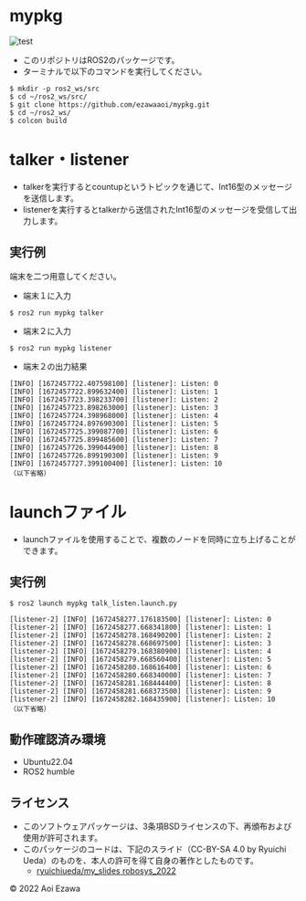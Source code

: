 # mypkg
![test](http://github.com/ezawaaoi/robosys2022/actions/workflows/test.yml/badge.svg)

* このリポジトリはROS2のパッケージです。
* ターミナルで以下のコマンドを実行してください。
```
$ mkdir -p ros2_ws/src
$ cd ~/ros2_ws/src/
$ git clone https://github.com/ezawaaoi/mypkg.git
$ cd ~/ros2_ws/
$ colcon build
```
# talker・listener
* talkerを実行するとcountupというトピックを通じて、Int16型のメッセージを送信します。
* listenerを実行するとtalkerから送信されたInt16型のメッセージを受信して出力します。

## 実行例
端末を二つ用意してください。
* 端末１に入力
```
$ ros2 run mypkg talker
```
* 端末２に入力
```
$ ros2 run mypkg listener
```
* 端末２の出力結果
```
[INFO] [1672457722.407598100] [listener]: Listen: 0
[INFO] [1672457722.899632400] [listener]: Listen: 1
[INFO] [1672457723.398233700] [listener]: Listen: 2
[INFO] [1672457723.898263000] [listener]: Listen: 3
[INFO] [1672457724.398968000] [listener]: Listen: 4
[INFO] [1672457724.897690300] [listener]: Listen: 5
[INFO] [1672457725.399087700] [listener]: Listen: 6
[INFO] [1672457725.899485600] [listener]: Listen: 7
[INFO] [1672457726.399044900] [listener]: Listen: 8
[INFO] [1672457726.899190300] [listener]: Listen: 9
[INFO] [1672457727.399100400] [listener]: Listen: 10
（以下省略）
```
# launchファイル
* launchファイルを使用することで、複数のノードを同時に立ち上げることができます。
## 実行例
```
$ ros2 launch mypkg talk_listen.launch.py

[listener-2] [INFO] [1672458277.176183500] [listener]: Listen: 0
[listener-2] [INFO] [1672458277.668341800] [listener]: Listen: 1
[listener-2] [INFO] [1672458278.168490200] [listener]: Listen: 2
[listener-2] [INFO] [1672458278.668697500] [listener]: Listen: 3
[listener-2] [INFO] [1672458279.168380900] [listener]: Listen: 4
[listener-2] [INFO] [1672458279.668560400] [listener]: Listen: 5
[listener-2] [INFO] [1672458280.168616400] [listener]: Listen: 6
[listener-2] [INFO] [1672458280.668340000] [listener]: Listen: 7
[listener-2] [INFO] [1672458281.168444400] [listener]: Listen: 8
[listener-2] [INFO] [1672458281.668373500] [listener]: Listen: 9
[listener-2] [INFO] [1672458282.168435900] [listener]: Listen: 10
（以下省略）
```
## 動作確認済み環境
* Ubuntu22.04
* ROS2 humble

## ライセンス
* このソフトウェアパッケージは、3条項BSDライセンスの下、再頒布および使用が許可されます。
* このパッケージのコードは、下記のスライド（CC-BY-SA 4.0 by Ryuichi Ueda）のものを、本人の許可を得て自身の著作としたものです。
    * [ryuichiueda/my_slides robosys_2022](https://github.com/ryuichiueda/my_slides/tree/master/robosys_2022)

© 2022 Aoi Ezawa
